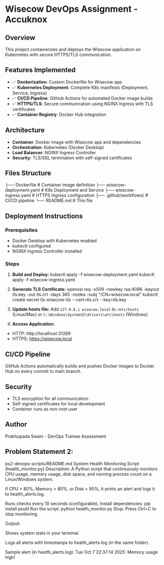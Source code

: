 # Wisecow DevOps Assignment - Accuknox

## Overview
This project containerizes and deploys the Wisecow application on Kubernetes with secure HTTPS/TLS communication.

## Features Implemented
- ✅ **Dockerization**: Custom Dockerfile for Wisecow app
- ✅ **Kubernetes Deployment**: Complete K8s manifests (Deployment, Service, Ingress)
- ✅ **CI/CD Pipeline**: GitHub Actions for automated Docker image builds
- ✅ **HTTPS/TLS**: Secure communication using NGINX Ingress with TLS certificates
- ✅ **Container Registry**: Docker Hub integration

## Architecture
- **Container**: Docker image with Wisecow app and dependencies
- **Orchestration**: Kubernetes (Docker Desktop)
- **Load Balancer**: NGINX Ingress Controller
- **Security**: TLS/SSL termination with self-signed certificates

## Files Structure
├── Dockerfile # Container image definition
├── wisecow-deployment.yaml # K8s Deployment and Service
├── wisecow-ingress.yaml # HTTPS Ingress configuration
├── .github/workflows/ # CI/CD pipeline
└── README.md # This file


## Deployment Instructions

### Prerequisites
- Docker Desktop with Kubernetes enabled
- kubectl configured
- NGINX Ingress Controller installed

### Steps
1. **Build and Deploy:**
kubectl apply -f wisecow-deployment.yaml
kubectl apply -f wisecow-ingress.yaml

2. **Generate TLS Certificate:**
openssl req -x509 -newkey rsa:4096 -keyout tls.key -out tls.crt -days 365 -nodes -subj "/CN=wisecow.local"
kubectl create secret tls wisecow-tls --cert=tls.crt --key=tls.key

3. **Update hosts file:**
Add `127.0.0.1 wisecow.local` to `/etc/hosts` (Linux/Mac) or `C:\Windows\System32\drivers\etc\hosts` (Windows)

4. **Access Application:**
- HTTP: http://localhost:31269
- HTTPS: https://wisecow.local

## CI/CD Pipeline
GitHub Actions automatically builds and pushes Docker images to Docker Hub on every commit to main branch.

## Security
- TLS encryption for all communication
- Self-signed certificates for local development
- Container runs as non-root user

## Author
Prabhupada Swain - DevOps Trainee Assessment








## Problem Statement 2: 

ps2-devops-scripts/README.md
System Health Monitoring Script (health_monitor.py)
Description:
A Python script that continuously monitors CPU usage, memory usage, disk space, and running process count on a Linux/Windows system.

If CPU > 80%, Memory > 80%, or Disk > 90%, it prints an alert and logs it to health_alerts.log.

Runs checks every 10 seconds (configurable).
Install dependencies:
pip install psutil
Run the script:
python health_monitor.py
Stop: Press Ctrl+C to stop monitoring.

Output:

Shows system stats in your terminal.

Logs all alerts with timestamps to health_alerts.log (in the same folder).

Sample alert (in health_alerts.log):
Tue Oct  7 22:37:14 2025: Memory usage high!
